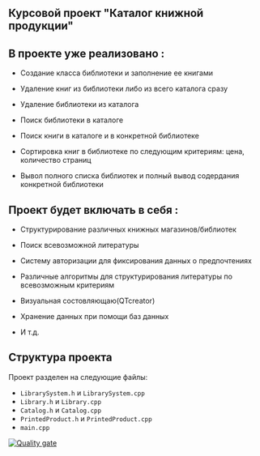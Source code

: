 ## Курсовой проект "Каталог книжной продукции"


## В проекте уже реализовано :

- Создание класса библиотеки и заполнение ее книгами

- Удаление книг из библиотеки либо из всего каталога сразу

- Удаление библиотеки из каталога

- Поиск библиотеки в каталоге

- Поиск книги в каталоге и в конкретной библиотеке

- Сортировка книг в библиотеке по следующим критериям: цена, количество страниц

- Вывол полного списка библиотек и полный вывод содердания конкретной библиотеки


## Проект будет включать в себя :

- Структурирование различных книжных магазинов/библиотек

- Поиск всевозможной литературы

- Систему авторизации для фиксирования данных о предпочтениях

- Различные алгоритмы для структурирования литературы по всевозможным критериям

- Визуальная состовляющаю(QTcreator)

- Хранение данных при помощи баз данных

- И т.д. 


## Структура проекта

Проект разделен на следующие файлы:

- `LibrarySystem.h` и `LibrarySystem.cpp`
- `Library.h` и `Library.cpp`
- `Catalog.h` и `Catalog.cpp`
- `PrintedProduct.h` и `PrintedProduct.cpp`
- `main.cpp`

[![Quality gate](https://sonarcloud.io/api/project_badges/quality_gate?project=verserkk_LabWorks)](https://sonarcloud.io/summary/new_code?id=verserkk_LabWorks)
